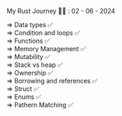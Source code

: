 My Rust Journey 👨‍💻 : 02 - 06 - 2024<br>

=> Data types ✅<br>
=> Condition and loops ✅<br>
=> Functions ✅<br>
=> Memory Management ✅<br>
=> Mutability ✅<br>
=> Stack vs heap ✅<br>
=> Ownership ✅<br>
=> Borrowing and references ✅<br>
=> Struct ✅<br>
=> Enums ✅<br>
=> Pathern Matching ✅<br>